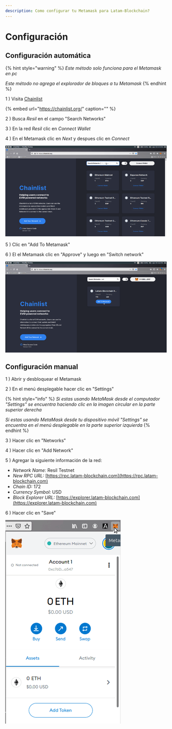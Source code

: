 ```yaml
---
description: Como configurar tu Metamask para Latam-Blockchain?
---
```


# Configuración

## Configuración automática

{% hint style="warning" %}
_Este método solo funciona para el Metamask en pc_

_Este método no agrega el explorador de bloques a tu Metamask_
{% endhint %}

1 \) Visita [Chainlist](https://chainlist.org/)

{% embed url="https://chainlist.org/" caption="" %}

2 \) Busca _Resil_ en el campo "Search Networks"

3 \) En la red _Resil_ clic en _Connect Wallet_ 

4 \) En el Metamask clic en _Next_ y despues clic en _Connect_

![](../../.gitbook/assets/chainlist-0.gif)

5 \) Clic en "Add To Metamask"

6 \) El el Metamask clic en "Approve" y luego en "Switch network"

![](../../.gitbook/assets/chainlist-1.gif)

## Configuración manual

1 \) Abrir y desbloquear el Metamask

2 \) En el menú desplegable hacer clic en "Settings"

{% hint style="info" %}
_Si estas usando MetaMask desde el computador "Settings" se encuentra haciendo clic en la imagen circular en la parte superior derecha_

_Si estas usando MetaMask desde tu dispositivo móvil "Settings" se encuentra en el menú desplegable en la parte superior izquierda_
{% endhint %}

3 \) Hacer clic en "Networks"

4 \) Hacer clic en "Add Network"

5 \) Agregar la siguiente información de la red:

* _Network Name:_        Resil Testnet
* _New RPC URL:_         [https://rpc.latam-blockchain.com](https://rpc.latam-blockchain.com)
* _Chain ID:_               172
* _Currency Symbol:_     USD
* _Block Explorer URL:_  [https://explorer.latam-blockchain.com](https://explorer.latam-blockchain.com)

6 \) Hacer clic en "Save"

![](../../.gitbook/assets/metamask_setup.gif)



